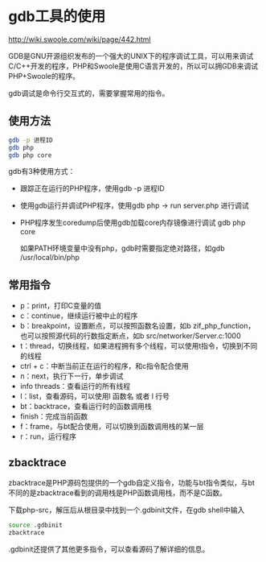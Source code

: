 # gdb工具的使用 

http://wiki.swoole.com/wiki/page/442.html 

GDB是GNU开源组织发布的一个强大的UNIX下的程序调试工具，可以用来调试C/C++开发的程序，PHP和Swoole是使用C语言开发的，所以可以拥GDB来调试PHP+Swoole的程序。

gdb调试是命令行交互式的，需要掌握常用的指令。

## 使用方法

```sh 
gdb -p 进程ID
gdb php
gdb php core
```

gdb有3种使用方式：

- 跟踪正在运行的PHP程序，使用gdb -p 进程ID
- 使用gdb运行并调试PHP程序，使用gdb php -> run server.php 进行调试
- PHP程序发生coredump后使用gdb加载core内存镜像进行调试 gdb php core

    如果PATH环境变量中没有php，gdb时需要指定绝对路径，如gdb /usr/local/bin/php

## 常用指令

- p：print，打印C变量的值
- c：continue，继续运行被中止的程序
- b：breakpoint，设置断点，可以按照函数名设置，如b zif\_php\_function，也可以按照源代码的行数指定断点，如b src/networker/Server.c:1000
- t：thread，切换线程，如果进程拥有多个线程，可以使用t指令，切换到不同的线程
- ctrl + c：中断当前正在运行的程序，和c指令配合使用
- n：next，执行下一行，单步调试
- info threads：查看运行的所有线程
- l：list，查看源码，可以使用l 函数名 或者 l 行号
- bt：backtrace，查看运行时的函数调用栈
- finish：完成当前函数
- f：frame，与bt配合使用，可以切换到函数调用栈的某一层
- r：run，运行程序

## zbacktrace

zbacktrace是PHP源码包提供的一个gdb自定义指令，功能与bt指令类似，与bt不同的是zbacktrace看到的调用栈是PHP函数调用栈，而不是C函数。

下载php-src，解压后从根目录中找到一个.gdbinit文件，在gdb shell中输入

```sh 
source .gdbinit
zbacktrace
```

.gdbinit还提供了其他更多指令，可以查看源码了解详细的信息。

